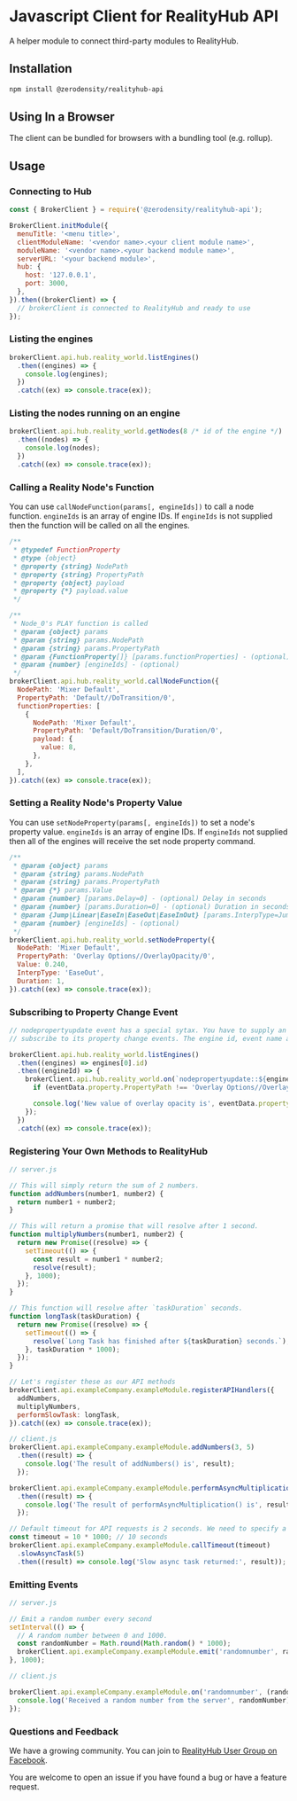 # Javascript Client for RealityHub API

A helper module to connect third-party modules to RealityHub.

## Installation

```bash
npm install @zerodensity/realityhub-api
```

## Using In a Browser

The client can be bundled for browsers with a bundling tool (e.g. rollup).

## Usage

### Connecting to Hub

```js
const { BrokerClient } = require('@zerodensity/realityhub-api');

BrokerClient.initModule({
  menuTitle: '<menu title>',
  clientModuleName: '<vendor name>.<your client module name>',
  moduleName: '<vendor name>.<your backend module name>',
  serverURL: '<your backend module>',
  hub: {
    host: '127.0.0.1',
    port: 3000,
  },
}).then((brokerClient) => {
  // brokerClient is connected to RealityHub and ready to use
});
```

### Listing the engines

```js
brokerClient.api.hub.reality_world.listEngines()
  .then((engines) => {
    console.log(engines);
  })
  .catch((ex) => console.trace(ex));
```

### Listing the nodes running on an engine

```js
brokerClient.api.hub.reality_world.getNodes(8 /* id of the engine */)
  .then((nodes) => {
    console.log(nodes);
  })
  .catch((ex) => console.trace(ex));
```

### Calling a Reality Node's Function

You can use `callNodeFunction(params[, engineIds])` to call a node function. `engineIds` is an array
of engine IDs. If `engineIds` is not supplied then the function will be called on all the engines.

```js
/**
 * @typedef FunctionProperty
 * @type {object}
 * @property {string} NodePath
 * @property {string} PropertyPath
 * @property {object} payload
 * @property {*} payload.value
 */

/**
 * Node_0's PLAY function is called
 * @param {object} params
 * @param {string} params.NodePath
 * @param {string} params.PropertyPath
 * @param {FunctionProperty[]} [params.functionProperties] - (optional)
 * @param {number} [engineIds] - (optional)
 */ 
brokerClient.api.hub.reality_world.callNodeFunction({
  NodePath: 'Mixer Default',
  PropertyPath: 'Default//DoTransition/0',
  functionProperties: [
    {
      NodePath: 'Mixer Default',
      PropertyPath: 'Default/DoTransition/Duration/0',
      payload: {
        value: 8,
      },
    },
  ],
}).catch((ex) => console.trace(ex));
```

### Setting a Reality Node's Property Value

You can use `setNodeProperty(params[, engineIds])` to set a node's property value. `engineIds` is an
array of engine IDs. If `engineIds` not supplied then all of the engines will receive the set node
property command.

```js
/**
 * @param {object} params
 * @param {string} params.NodePath
 * @param {string} params.PropertyPath
 * @param {*} params.Value
 * @param {number} [params.Delay=0] - (optional) Delay in seconds
 * @param {number} [params.Duration=0] - (optional) Duration in seconds
 * @param {Jump|Linear|EaseIn|EaseOut|EaseInOut} [params.InterpType=Jump] - (optional)
 * @param {number} [engineIds] - (optional)
 */
brokerClient.api.hub.reality_world.setNodeProperty({
  NodePath: 'Mixer Default',
  PropertyPath: 'Overlay Options//OverlayOpacity/0',
  Value: 0.240,
  InterpType: 'EaseOut',
  Duration: 1,
}).catch((ex) => console.trace(ex));
```

### Subscribing to Property Change Event

```js
// nodepropertyupdate event has a special sytax. You have to supply an engine id and the node's path in order to
// subscribe to its property change events. The engine id, event name and node path are delitimed by 2 colons.

brokerClient.api.hub.reality_world.listEngines()
  .then((engines) => engines[0].id)
  .then((engineId) => {
    brokerClient.api.hub.reality_world.on(`nodepropertyupdate::${engineId}::Mixer_0`, (eventData) => {
      if (eventData.property.PropertyPath !== 'Overlay Options//OverlayOpacity/0') return;

      console.log('New value of overlay opacity is', eventData.property.Value);
    });
  })
  .catch((ex) => console.trace(ex));
```

### Registering Your Own Methods to RealityHub

```js
// server.js

// This will simply return the sum of 2 numbers.
function addNumbers(number1, number2) {
  return number1 + number2;
}

// This will return a promise that will resolve after 1 second.
function multiplyNumbers(number1, number2) {
  return new Promise((resolve) => {
    setTimeout(() => {
      const result = number1 * number2;
      resolve(result);
    }, 1000);
  });
}

// This function will resolve after `taskDuration` seconds.
function longTask(taskDuration) {
  return new Promise((resolve) => {
    setTimeout(() => {
      resolve(`Long Task has finished after ${taskDuration} seconds.`);
    }, taskDuration * 1000);
  });
}

// Let's register these as our API methods
brokerClient.api.exampleCompany.exampleModule.registerAPIHandlers({
  addNumbers,  
  multiplyNumbers,
  performSlowTask: longTask,
}).catch((ex) => console.trace(ex));
```

```js
// client.js
brokerClient.api.exampleCompany.exampleModule.addNumbers(3, 5)
  .then((result) => {
    console.log('The result of addNumbers() is', result);
  });

brokerClient.api.exampleCompany.exampleModule.performAsyncMultiplication(3, 5)
  .then((result) => {
    console.log('The result of performAsyncMultiplication() is', result);
  });

// Default timeout for API requests is 2 seconds. We need to specify a longer timeout for our slow async task.
const timeout = 10 * 1000; // 10 seconds
brokerClient.api.exampleCompany.exampleModule.callTimeout(timeout)
  .slowAsyncTask(5)
  .then((result) => console.log('Slow async task returned:', result));
```

### Emitting Events

```js
// server.js

// Emit a random number every second
setInterval(() => {
  // A random number between 0 and 1000.
  const randomNumber = Math.round(Math.random() * 1000);
  brokerClient.api.exampleCompany.exampleModule.emit('randomnumber', randomNumber);  
}, 1000);
```

```js
// client.js

brokerClient.api.exampleCompany.exampleModule.on('randomnumber', (randomNumber) => {
  console.log('Received a random number from the server', randomNumber);
});  
```

### Questions and Feedback

We have a growing community. You can join to [RealityHub User Group on Facebook](https://www.facebook.com/groups/realityengine).

You are welcome to open an issue if you have found a bug or have a feature request.

